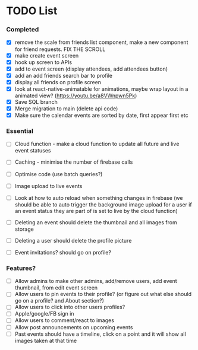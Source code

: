 # TODO List

### Completed
- [x] remove the scale from friends list component, make a new component for friend requests. FIX THE SCROLL
- [x] make create event screen
- [x] hook up screen to APIs
- [x] add to event screen (display attendees, add attendees button)
- [x] add an add friends search bar to profile
- [x] display all friends on profile screen
- [x] look at react-native-animatable for animations, maybe wrap layout in a animated view? (https://youtu.be/a8VWnpwn5Pk)
- [x] Save SQL branch
- [x] Merge migration to main (delete api code)
- [x] Make sure the calendar events are sorted by date, first appear first etc

### Essential
- [ ] Cloud function - make a cloud function to update all future and live event statuses
- [ ] Caching - minimise the number of firebase calls
- [ ] Optimise code (use batch queries?)
- [ ] Image upload to live events
- [ ] Look at how to auto reload when something changes in firebase (we should be able to auto trigger the background image upload for a user if an event status they are part of is set to live by the cloud function)
- [ ] Deleting an event should delete the thumbnail and all images from storage
- [ ] Deleting a user should delete the profile picture
- [ ] Event invitations? should go on profile?


### Features?
- [ ] Allow admins to make other admins, add/remove users, add event thumbnail, from edit event screen
- [ ] Allow users to pin events to their profile? (or figure out what else should go on a profile? and About section?)
- [ ] Allow users to click into other users profiles?
- [ ] Apple/google/FB sign in
- [ ] Allow users to comment/react to images
- [ ] Allow post announcements on upcoming events
- [ ] Past events should have a timeline, click on a point and it will show all images taken at that time
